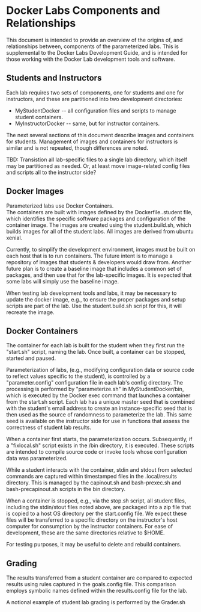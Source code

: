 Docker Labs Components and Relationships
========================================

This document is intended to provide an overview of the 
origins of, and relationships between, components of the
parameterized labs.  This is supplemental to the 
Docker Labs Development Guide, and is intended for 
those working with the Docker Lab development tools and
software.

Students and Instructors
------------------------
Each lab requires two sets of components, one for
students and one for instructors, and these are
partitioned into two development directories: 

 * MyStudentDocker -- all configuration files and scripts to manage student containers.
 * MyInstructorDocker -- same, but for instructor containers.

The next several sections of this document describe images and containers for 
students.  Management of images and containers for instructors is similar and is
not repeated, though differences are noted.

TBD: Transistion all lab-specific files to a single lab directory, which itself may be
partitioned as needed.  Or, at least move image-related config files and scripts all
to the instructor side?

Docker Images
-------------
Parameterized labs use Docker Containers.  
The containers are built with images defined by
the Dockerfile.<labname>.student file, which 
identifies the specific software packages and configuration
of the container image.  The images are created
using the student.build.sh, which builds images
for all of the student labs.  All images are derived from ubuntu xenial.

Currently, to simplify the development environment, 
images must be built on each host that is to 
run containers.  The future intent is to manage a repository
of images that students & developers would draw from.
Another future plan is to create a baseline image that includes
a common set of packages, and then use that for the lab-specific
images.  It is expected that some labs will simply use the baseline image.

When testing lab development tools and labs, it may be necessary to update the docker
image, e.g., to ensure the proper packages and setup scripts are part of
the lab. Use the student.build.sh script for this, it will recreate the image.

Docker Containers
-----------------
The container for each lab is built for the student when they
first run the "start.sh" script, naming the lab.  Once built, a container
can be stopped, started and paused. 

Parameterization of labs, (e.g., modifying configuration data or source code to reflect
values specific to the student), is controlled by a "parameter.config" configuration file in each lab's
config directory.  The processing is performed by "parameterize.sh" in MyStudentDocker/bin,
which is executed by the Docker exec command that launches a container from the start.sh script.
Each lab has a unique master seed that is combined with the student's email address to create
an instance-specific seed that is then used as the source of randomness to parameterize the lab.
This same seed is available on the instructor side for use in functions that assess the correctness
of student lab results.

When a container first starts, the parameterization occurs.  Subsequently, if a "fixlocal.sh" script
exists in the <labname>/bin directory, it is executed.  These scripts are intended to compile source code
or invoke tools whose configuration data was parameterized.

While a student interacts with the container, stdin and stdout from selected commands are captured 
within timestamped files in the .local/results directory.  This is managed by the capinout.sh and
bash-prexec.sh and bash-precapinout.sh scripts in the bin directory. 

When a container is stopped, e.g., via the stop.sh script, all student files, including the stdin/stout 
files noted above, are packaged into a zip file that is copied to a host OS directory per the start.config
file.  We expect these files will be transferred to a specific directory on the instructor's host 
computer for consumption by the instructor containers.  For ease of development, these are the
same directories relative to $HOME.

For testing purposes, it may be useful to delete and rebuild containers.

Grading
-------
The results transferred from a student container are compared to expected results using rules
captured in the goals.config file.  This comparison employs symbolic names defined within the results.config
file for the lab.  

A notional example of student lab grading is performed by the Grader.sh



